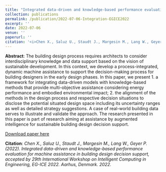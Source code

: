 ```yaml
---
title: "Integrated data-driven and knowledge-based performance evaluation for machine assistance in building design decision support"
collection: publications
permalink: /publication/2022-07-06-Integration-EGICE2022
excerpt: ''
date: 2022-07-06
venue: ''
paperurl: ''
citation: '<i>Chen X., Saluz U., Staudt J., Margesin M., Lang W., Geyer P. (2022). Integrated data-driven and knowledge-based performance evaluation for machine assistance in building design decision support, accepted by 29th International Workshop on Intelligent Computing in Engineering, EG-ICE 2022. Aarhus, Denmark. 2022.</i>'
---
```


**Abstract**: The building design process requires architects to consider interdisciplinary knowledge and data support based on the vision of sustainable development. In this context, we develop a process-integrated, dynamic machine assistance to support the decision-making process for building designers in the early design phases. In this paper, we present 1. a framework for integrating data-driven models with knowledge-based methods that provide multi-objective assistance considering energy performance and embodied environmental impact; 2. the alignment of the methods in the design process and respective decision situations to disclose the potential situated design space including its uncertainty ranges as well as detailed strategy suggestions. A case of real-world building data serves to illustrate and validate the approach. The research presented in this paper is part of research aiming at assistance by augmented intelligence for sustainable building design decision support.

[Download paper here](https://ebooks.au.dk/aul/catalog/download/455/312/1850-2?inline=1)

**Citation**:<i> Chen X., Saluz U., Staudt J., Margesin M., Lang W., Geyer P. (2022). Integrated data-driven and knowledge-based performance evaluation for machine assistance in building design decision support, accepted by 29th International Workshop on Intelligent Computing in Engineering, EG-ICE 2022. Aarhus, Denmark. 2022.</i>